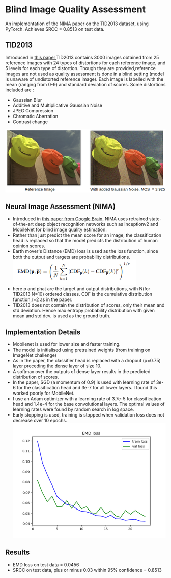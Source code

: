 # Blind Image Quality Assessment
An implementation of the NIMA paper on the TID2013 dataset, using PyTorch. Achieves SRCC = 0.8513 on test data.

## TID2013 
Introduced in [this paper](https://www.sciencedirect.com/science/article/pii/S0923596514001490),TID2013 contains 3000 images obtained from 25 reference images with 24 types of distortions for each reference image, and 5 levels for each type of distortion. Though they are provided,reference images are not used as quality assessment is done in a blind setting (model is unaware of undistorted reference image). 
Each image is labelled with the mean (ranging from 0-9) and standard deviation of scores.
Some distortions included are :
* Gaussian Blur
* Additive and Multiplicative Gaussian Noise
* JPEG Compression
* Chromatic Aberration
* Contrast change

![alt text](/images/comp.png) 

## Neural Image Assessment (NIMA) 
* Introduced in [this paper from Google Brain](https://arxiv.org/abs/1709.05424), NIMA uses retrained state-of-the-art deep object recognition networks such as Inceptionv2 and MobileNet for blind image quality estimation.
* Rather than just predict the mean score for an image, the classification head is replaced so that the model predicts the  distribution of human opinion scores.
* Earth mover's Distance (EMD) loss is used as the loss function, since both the output and targets are probability distributions.
![alt text](/images/emd.png)
* here p and phat are the target and output distributions, with N(for TID2013 N=10) ordered classes. CDF is the cumulative distribution function,r=2 as in the paper.
* TID2013 does not contain the distribution of scores, only their mean and std deviation. Hence max entropy probability distribution with given mean and std dev. is used as the ground truth.

## Implementation Details
* Mobilenet is used for lower size and faster training. 
* The model is initialised using pretrained weights (from training on ImageNet challenge)
* As in the paper, the classifier head is replaced with a dropout (p=0.75) layer preceding the dense layer of size 10.
* A softmax over the outputs of dense layer results in the predicted distribution of scores.
* In the paper, SGD (a momentum of 0.9) is used with learning rate of 3e-6 for the classification head and 3e-7 for all lower layers. I found this worked poorly for MobileNet. 
* I use an Adam optimizer with a learning rate of 3.7e-5 for classification head and 1.4e-4 for the base convolutional layers. The optimal values of learning rates were found by random search in log space.
* Early stopping is used, training is stopped when validation loss does not decrease over 10 epochs.
![alt text](loss.png)

## Results 
* EMD loss on test data  = 0.0456
* SRCC on test data, plus or minus 0.03 within 95% confidence = 0.8513
